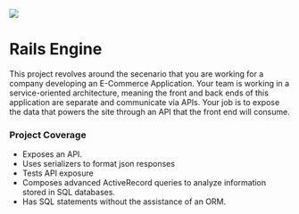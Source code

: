 ![](https://media.giphy.com/media/xT8qBv7JyQi32dIlEc/giphy.gif)

# Rails Engine

This project revolves around the secenario that you are working for a company developing an E-Commerce Application. Your team is working in a service-oriented architecture, meaning the front and back ends of this application are separate and communicate via APIs. Your job is to expose the data that powers the site through an API that the front end will consume.

### Project Coverage
* Exposes an API.
* Uses serializers to format json responses
* Tests API exposure
* Composes advanced ActiveRecord queries to analyze information stored in SQL databases.
* Has SQL statements without the assistance of an ORM.
